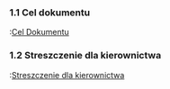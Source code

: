 ### 1.1 Cel dokumentu

:[Cel Dokumentu](cel.dokumentu.md)


### 1.2 Streszczenie dla kierownictwa

:[Streszczenie dla kierownictwa](streszczenie.dla.kierownictwa.md)